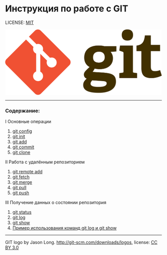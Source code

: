 # Инструкция по работе с GIT

LICENSE: [MIT](license.md)

![git-logo](./assets/1920px-Git-logo.svg.png)

---

### **Содержание:**

I Основные операции
1. [git config](./config.md)
2. [git init](./init.md)
3. [git add](./add.md)
4. [git commit](./commit.md)
5. [git clone](./clone.md)

II Работа с удалённым репозиторием

1. [git remote add](./git%20remote%20add)
2. [git fetch](./git%20fetch)
3. [git merge](./git%20merge_2)
4. [git pull](./git%20pull2)
5. [git push](./git%20push2)

III Получение данных о состоянии репозитория

1. [git status](./git%20status3)
2. [git log](./git%20log3)
3. [git show](./git%20show3)
4. [Пример использования команд git log и git show](./%D0%94%D0%BB%D1%8F%20%D0%BF%D1%80%D0%B8%D0%BC%D0%B5%D1%80%D0%B03)

---

GIT logo by Jason Long. http://git-scm.com/downloads/logos, license: [CC BY 3.0](https://creativecommons.org/licenses/by/3.0/)